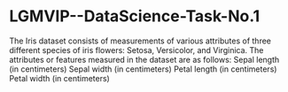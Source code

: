 # LGMVIP--DataScience-Task-No.1
The Iris dataset consists of measurements of various attributes of three different species of iris flowers: Setosa, Versicolor, and Virginica. The attributes or features measured in the dataset are as follows:  Sepal length (in centimeters) Sepal width (in centimeters) Petal length (in centimeters) Petal width (in centimeters) 
